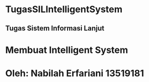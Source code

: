 # TugasSILIntelligentSystem

## Tugas Sistem Informasi Lanjut
# Membuat Intelligent System
# Oleh: Nabilah Erfariani 13519181
